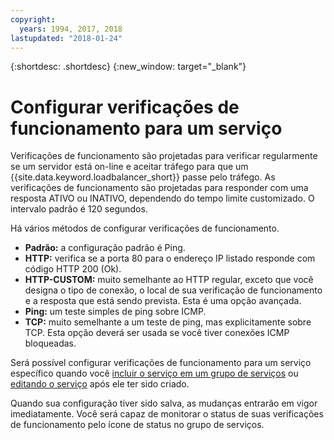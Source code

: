 ```yaml
---
copyright:
  years: 1994, 2017, 2018
lastupdated: "2018-01-24"
---
```


{:shortdesc: .shortdesc}
{:new_window: target="_blank"}

# Configurar verificações de funcionamento para um serviço

Verificações de funcionamento são projetadas para verificar regularmente se um servidor está on-line e aceitar tráfego para que um
{{site.data.keyword.loadbalancer_short}} passe pelo tráfego. As verificações de funcionamento são projetadas para responder com uma resposta ATIVO ou INATIVO, dependendo do tempo limite customizado. O intervalo padrão é 120 segundos.

Há vários métodos de configurar verificações de funcionamento.

- **Padrão:** a configuração padrão é Ping.
- **HTTP:** verifica se a porta 80 para o endereço IP listado responde com código HTTP 200 (Ok).
- **HTTP-CUSTOM:** muito semelhante ao HTTP regular, exceto que você designa o tipo de conexão, o local de sua verificação de funcionamento e a resposta que está sendo prevista. Esta é uma opção avançada.
- **Ping:** um teste simples de ping sobre ICMP.
- **TCP:** muito semelhante a um teste de ping, mas explicitamente sobre TCP. Esta opção deverá ser usada se você tiver conexões ICMP bloqueadas.

Será possível configurar verificações de funcionamento para um serviço específico
quando você [incluir o serviço em um grupo de
serviços](add-service-service-group.html) ou [editando o serviço](edit-service-load-balancer.html)
após ele ter sido criado.

Quando sua configuração tiver sido salva, as mudanças entrarão em vigor imediatamente. Você será capaz de monitorar o status de suas verificações de funcionamento pelo ícone de status no grupo de serviços.
